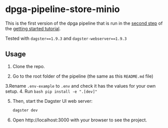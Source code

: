 # dpga-pipeline-store-minio

This is the first version of the dpga pipeline  that is run in the [second step](httpa://magasin.github.io/get-started/automate-data-ingestion.html) of the [getting started tutorial](httpa://magasin.github.io/get-started/).  

Tested with `dagster==1.9.3` and `dagster-webserver==1.9.3`

## Usage

1. Clone the repo.

2. Go to the root folder of the pipeline (the same as this `README.md` file)

3.Rename `.env-example` to `.env` and check it has the values for your own setup.
4. Run
    ```bash
    pip install -e ".[dev]"
    ```

5. Then, start the Dagster UI web server:

    ```bash
    dagster dev
    ```

6. Open http://localhost:3000 with your browser to see the project.
